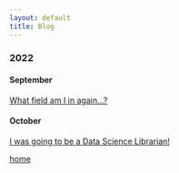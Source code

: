 ```yaml
---
layout: default
title: Blog
---
```


### 2022

#### September

[What field am I in again...?](https://bregreen.github.io/posts/2022/09/20220919.html#)

#### October

[I was going to be a Data Science Librarian!](https://bregreen.github.io/posts/2022/10/20221021.html#)


[home](./)
